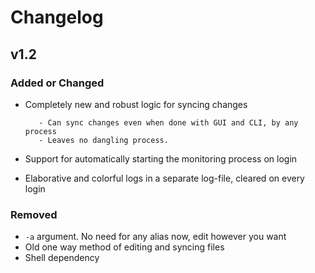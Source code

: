 # Changelog

## v1.2

### Added or Changed
- Completely new and robust logic for syncing changes

         - Can sync changes even when done with GUI and CLI, by any process
         - Leaves no dangling process.
- Support for automatically starting the monitoring process on login
- Elaborative and colorful logs in a separate log-file, cleared on every login

### Removed

- `-a` argument. No need for any alias now, edit however you want
- Old one way method of editing and syncing files
- Shell dependency
